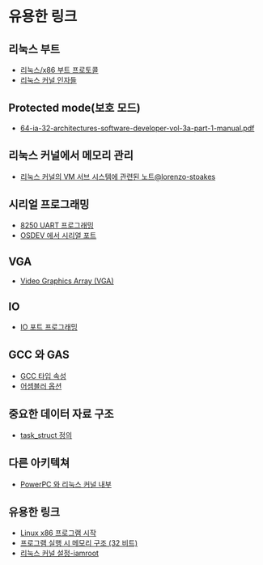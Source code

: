 유용한 링크
========================

리눅스 부트
------------------------

* [리눅스/x86 부트 프로토콜](https://www.kernel.org/doc/Documentation/x86/boot.txt)
* [리눅스 커널 인자들](https://github.com/torvalds/linux/blob/master/Documentation/kernel-parameters.txt)

Protected mode(보호 모드)
------------------------

* [64-ia-32-architectures-software-developer-vol-3a-part-1-manual.pdf](http://www.intel.com/content/www/us/en/processors/architectures-software-developer-manuals.html)

리눅스 커널에서 메모리 관리
--------------------------------------

* [리눅스 커널의 VM 서브 시스템에 관련된 노트@lorenzo-stoakes](https://github.com/lorenzo-stoakes/linux-vm-notes)

시리얼 프로그래밍
------------------------

* [8250 UART 프로그래밍](http://en.wikibooks.org/wiki/Serial_Programming/8250_UART_Programming#UART_Registers)
* [OSDEV 에서 시리얼 포트](http://wiki.osdev.org/Serial_Ports)

VGA
------------------------

* [Video Graphics Array (VGA)](http://en.wikipedia.org/wiki/Video_Graphics_Array)

IO
------------------------

* [IO 포트 프로그래밍](http://www.tldp.org/HOWTO/text/IO-Port-Programming)

GCC 와 GAS
------------------------

* [GCC 타입 속성](https://gcc.gnu.org/onlinedocs/gcc/Type-Attributes.html)
* [어셈블러 옵션](http://www.chemie.fu-berlin.de/chemnet/use/info/gas/gas_toc.html#TOC65)


중요한 데이터 자료 구조
--------------------------

* [task_struct 정의](http://lxr.free-electrons.com/source/include/linux/sched.h#L1274)

다른 아키텍쳐
------------------------

* [PowerPC 와 리눅스 커널 내부](http://www.systemcomputing.org/ppc/)

유용한 링크
------------------------

* [Linux x86 프로그램 시작](http://dbp-consulting.com/tutorials/debugging/linuxProgramStartup.html)
* [프로그램 실행 시 메모리 구조 (32 비트)](http://fgiasson.com/articles/memorylayout.txt)
* [리눅스 커널 설정-iamroot](http://www.iamroot.org/ldocs/linux.html)

